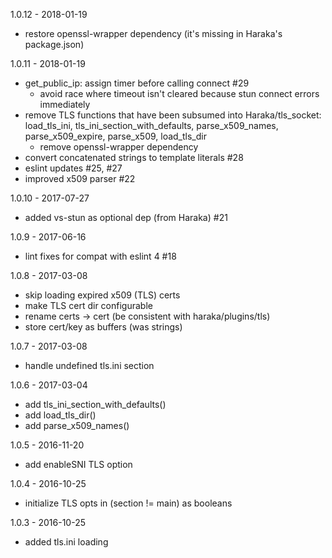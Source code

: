 
1.0.12 - 2018-01-19

- restore openssl-wrapper dependency (it's missing in Haraka's package.json)

1.0.11 - 2018-01-19

- get_public_ip: assign timer before calling connect #29
    - avoid race where timeout isn't cleared because stun connect errors immediately
- remove TLS functions that have been subsumed into Haraka/tls_socket: load_tls_ini, tls_ini_section_with_defaults, parse_x509_names, parse_x509_expire, parse_x509, load_tls_dir
    - remove openssl-wrapper dependency
- convert concatenated strings to template literals #28
- eslint updates #25, #27
- improved x509 parser #22

1.0.10 - 2017-07-27

- added vs-stun as optional dep (from Haraka) #21

1.0.9 - 2017-06-16

- lint fixes for compat with eslint 4  #18

1.0.8 - 2017-03-08

- skip loading expired x509 (TLS) certs
- make TLS cert dir configurable
- rename certs -> cert (be consistent with haraka/plugins/tls)
- store cert/key as buffers (was strings)

1.0.7 - 2017-03-08

- handle undefined tls.ini section

1.0.6 - 2017-03-04

- add tls_ini_section_with_defaults()
- add load_tls_dir()
- add parse_x509_names()

1.0.5 - 2016-11-20

* add enableSNI TLS option

1.0.4 - 2016-10-25

* initialize TLS opts in (section != main) as booleans

1.0.3 - 2016-10-25

* added tls.ini loading

